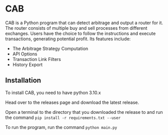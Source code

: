 # CAB

CAB is a Python program that can detect arbitrage and output a router for it. The router consists of multiple buy and sell processes from different exchanges. Users have the choice to follow the instructions and execute transactions, generating potential profit. Its features include:
- The Arbitrage Strategy Computation
- API Options
- Transaction Link Filters
- History Export

## Installation
To install CAB, you need to have python 3.10.x

Head over to the releases page and download the latest release.

Open a terminal to the directory that you downloaded the release to and run the command `pip install -r requirements.txt --user`

To run the program, run the command `python main.py`
